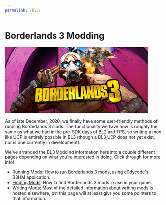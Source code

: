 ```yaml
---
permalink: /bl3/
---
```


# Borderlands 3 Modding

[![Borderlands 3 Steam Logo](/img/logo_bl3.jpg)](/img/logo_bl3.jpg)

As of late December, 2020, we finally have some user-friendly methods of
running Borderlands 3 mods.  The functionality we have now is roughly the
same as what we had in the pre-SDK days of BL2 and TPS, so writing a mod
like UCP is entirely possible in BL3 (though a BL3 UCP does not yet exist,
nor is one currently in development).

We've arranged the BL3 Modding information here into a couple different
pages depending on what you're interested in doing.  Click through for
more info!

- [Running Mods](/bl3-running-mods/): How to run Borderlands 3
  mods, using c0dycode's B3HM application.
- [Finding Mods](/bl3-finding-mods/): How to find Borderlands 3 mods to
  use in your game.
- [Writing Mods](/bl3-writing-mods/): Most of the detailed information
  about writing mods is hosted elsewhere, but this page will at least
  give you some pointers to that information.

